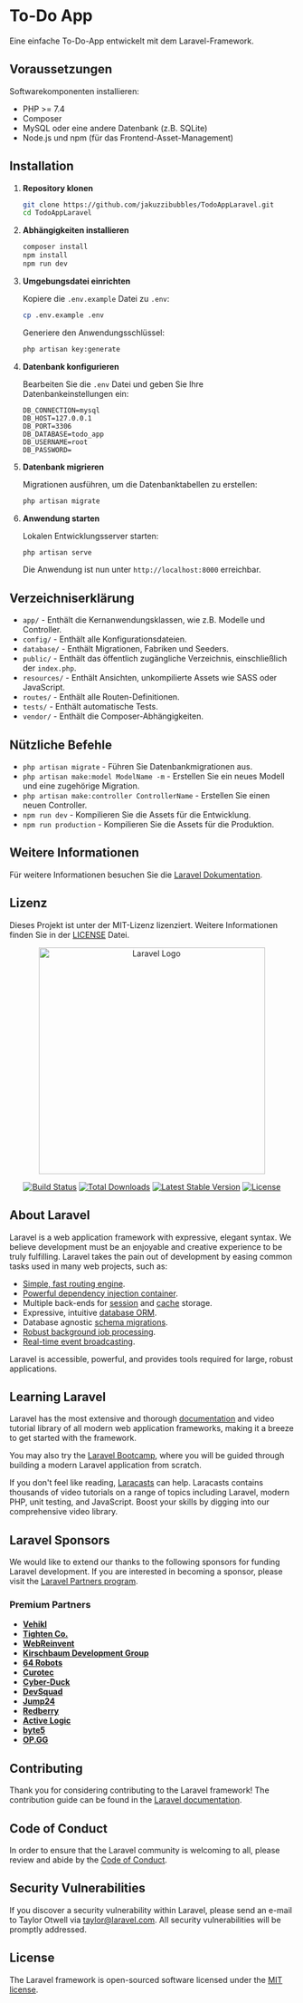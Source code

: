# To-Do App

Eine einfache To-Do-App entwickelt mit dem Laravel-Framework.

## Voraussetzungen

Softwarekomponenten installieren:

- PHP >= 7.4
- Composer
- MySQL oder eine andere Datenbank (z.B. SQLite)
- Node.js und npm (für das Frontend-Asset-Management)

## Installation

1. **Repository klonen**

    ```bash
    git clone https://github.com/jakuzzibubbles/TodoAppLaravel.git
    cd TodoAppLaravel
    ```

2. **Abhängigkeiten installieren**

    ```bash
    composer install
    npm install
    npm run dev
    ```

3. **Umgebungsdatei einrichten**

    Kopiere die `.env.example` Datei zu `.env`:

    ```bash
    cp .env.example .env
    ```

    Generiere den Anwendungsschlüssel:

    ```bash
    php artisan key:generate
    ```

4. **Datenbank konfigurieren**

    Bearbeiten Sie die `.env` Datei und geben Sie Ihre Datenbankeinstellungen ein:

    ```plaintext
    DB_CONNECTION=mysql
    DB_HOST=127.0.0.1
    DB_PORT=3306
    DB_DATABASE=todo_app
    DB_USERNAME=root
    DB_PASSWORD=
    ```

5. **Datenbank migrieren**

    Migrationen ausführen, um die Datenbanktabellen zu erstellen:

    ```bash
    php artisan migrate
    ```

6. **Anwendung starten**

    Lokalen Entwicklungsserver starten:

    ```bash
    php artisan serve
    ```

    Die Anwendung ist nun unter `http://localhost:8000` erreichbar.

## Verzeichniserklärung

- `app/` - Enthält die Kernanwendungsklassen, wie z.B. Modelle und Controller.
- `config/` - Enthält alle Konfigurationsdateien.
- `database/` - Enthält Migrationen, Fabriken und Seeders.
- `public/` - Enthält das öffentlich zugängliche Verzeichnis, einschließlich der `index.php`.
- `resources/` - Enthält Ansichten, unkompilierte Assets wie SASS oder JavaScript.
- `routes/` - Enthält alle Routen-Definitionen.
- `tests/` - Enthält automatische Tests.
- `vendor/` - Enthält die Composer-Abhängigkeiten.

## Nützliche Befehle

- `php artisan migrate` - Führen Sie Datenbankmigrationen aus.
- `php artisan make:model ModelName -m` - Erstellen Sie ein neues Modell und eine zugehörige Migration.
- `php artisan make:controller ControllerName` - Erstellen Sie einen neuen Controller.
- `npm run dev` - Kompilieren Sie die Assets für die Entwicklung.
- `npm run production` - Kompilieren Sie die Assets für die Produktion.

## Weitere Informationen

Für weitere Informationen besuchen Sie die [Laravel Dokumentation](https://laravel.com/docs).

## Lizenz

Dieses Projekt ist unter der MIT-Lizenz lizenziert. Weitere Informationen finden Sie in der [LICENSE](LICENSE) Datei.



<p align="center"><a href="https://laravel.com" target="_blank"><img src="https://raw.githubusercontent.com/laravel/art/master/logo-lockup/5%20SVG/2%20CMYK/1%20Full%20Color/laravel-logolockup-cmyk-red.svg" width="400" alt="Laravel Logo"></a></p>

<p align="center">
<a href="https://github.com/laravel/framework/actions"><img src="https://github.com/laravel/framework/workflows/tests/badge.svg" alt="Build Status"></a>
<a href="https://packagist.org/packages/laravel/framework"><img src="https://img.shields.io/packagist/dt/laravel/framework" alt="Total Downloads"></a>
<a href="https://packagist.org/packages/laravel/framework"><img src="https://img.shields.io/packagist/v/laravel/framework" alt="Latest Stable Version"></a>
<a href="https://packagist.org/packages/laravel/framework"><img src="https://img.shields.io/packagist/l/laravel/framework" alt="License"></a>
</p>

## About Laravel

Laravel is a web application framework with expressive, elegant syntax. We believe development must be an enjoyable and creative experience to be truly fulfilling. Laravel takes the pain out of development by easing common tasks used in many web projects, such as:

- [Simple, fast routing engine](https://laravel.com/docs/routing).
- [Powerful dependency injection container](https://laravel.com/docs/container).
- Multiple back-ends for [session](https://laravel.com/docs/session) and [cache](https://laravel.com/docs/cache) storage.
- Expressive, intuitive [database ORM](https://laravel.com/docs/eloquent).
- Database agnostic [schema migrations](https://laravel.com/docs/migrations).
- [Robust background job processing](https://laravel.com/docs/queues).
- [Real-time event broadcasting](https://laravel.com/docs/broadcasting).

Laravel is accessible, powerful, and provides tools required for large, robust applications.

## Learning Laravel

Laravel has the most extensive and thorough [documentation](https://laravel.com/docs) and video tutorial library of all modern web application frameworks, making it a breeze to get started with the framework.

You may also try the [Laravel Bootcamp](https://bootcamp.laravel.com), where you will be guided through building a modern Laravel application from scratch.

If you don't feel like reading, [Laracasts](https://laracasts.com) can help. Laracasts contains thousands of video tutorials on a range of topics including Laravel, modern PHP, unit testing, and JavaScript. Boost your skills by digging into our comprehensive video library.

## Laravel Sponsors

We would like to extend our thanks to the following sponsors for funding Laravel development. If you are interested in becoming a sponsor, please visit the [Laravel Partners program](https://partners.laravel.com).

### Premium Partners

- **[Vehikl](https://vehikl.com/)**
- **[Tighten Co.](https://tighten.co)**
- **[WebReinvent](https://webreinvent.com/)**
- **[Kirschbaum Development Group](https://kirschbaumdevelopment.com)**
- **[64 Robots](https://64robots.com)**
- **[Curotec](https://www.curotec.com/services/technologies/laravel/)**
- **[Cyber-Duck](https://cyber-duck.co.uk)**
- **[DevSquad](https://devsquad.com/hire-laravel-developers)**
- **[Jump24](https://jump24.co.uk)**
- **[Redberry](https://redberry.international/laravel/)**
- **[Active Logic](https://activelogic.com)**
- **[byte5](https://byte5.de)**
- **[OP.GG](https://op.gg)**

## Contributing

Thank you for considering contributing to the Laravel framework! The contribution guide can be found in the [Laravel documentation](https://laravel.com/docs/contributions).

## Code of Conduct

In order to ensure that the Laravel community is welcoming to all, please review and abide by the [Code of Conduct](https://laravel.com/docs/contributions#code-of-conduct).

## Security Vulnerabilities

If you discover a security vulnerability within Laravel, please send an e-mail to Taylor Otwell via [taylor@laravel.com](mailto:taylor@laravel.com). All security vulnerabilities will be promptly addressed.

## License

The Laravel framework is open-sourced software licensed under the [MIT license](https://opensource.org/licenses/MIT).
